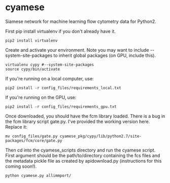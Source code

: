 # cyamese

Siamese network for machine learning flow cytometry data for Python2.

First pip install virtualenv if you don't already have it.

```
pip2 install virtualenv
```

Create and activate your environment. Note you may want to include
--system-site-packages to inherit global packages (on GPU, include this).

```
virtualenv cypy #--system-site-packages
source cypy/bin/activate
```

If you're running on a local computer, use:

```
pip2 install -r config_files/requirements_local.txt
```

If you're running on the GPU, use:

```
pip2 install -r config_files/requirements_gpu.txt
```

Once downloaded, you should have the fcm library loaded. There is a 
bug in the fcm library script gate.py. I've provided the working version
here. Replace it:

```
mv config_files/gate.py cyamese_pkg/cypy/lib/python2.7/site-packages/fcm/core/gate.py
```

Then cd into the cyamese_scripts directory and run the cyamese script. First argument
should be the path/to/directory containing the fcs files and the metadata pickle file
as created by apidownload.py (instructions for this coming soon!).

```
python cyamese.py allimmport/
```


